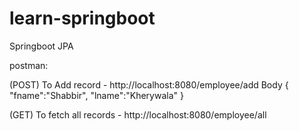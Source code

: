 # learn-springboot
Springboot JPA

postman:

(POST) To Add record - 
http://localhost:8080/employee/add
Body 
{
	"fname":"Shabbir",
	"lname":"Kherywala"
}

(GET) To fetch all records - 
http://localhost:8080/employee/all


